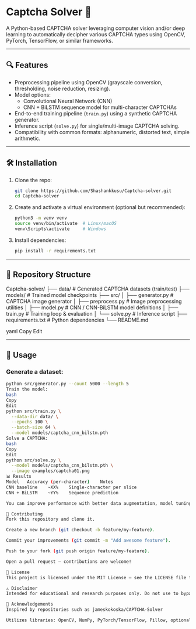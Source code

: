 # Captcha Solver 🧠

A Python-based CAPTCHA solver leveraging computer vision and/or deep learning to automatically decipher various CAPTCHA types using OpenCV, PyTorch, TensorFlow, or similar frameworks.

---

## 🔍 Features

- Preprocessing pipeline using OpenCV (grayscale conversion, thresholding, noise reduction, resizing).
- Model options:
  - Convolutional Neural Network (CNN)
  - CNN + BiLSTM sequence model for multi-character CAPTCHAs
- End-to-end training pipeline (`train.py`) using a synthetic CAPTCHA generator.
- Inference script (`solve.py`) for single/multi-image CAPTCHA solving.
- Compatibility with common formats: alphanumeric, distorted text, simple arithmetic.

---

## 🛠️ Installation

1. Clone the repo:
    ```bash
    git clone https://github.com/Shashankkusu/Captcha-solver.git
    cd Captcha-solver
    ```

2. Create and activate a virtual environment (optional but recommended):
    ```bash
    python3 -m venv venv
    source venv/bin/activate  # Linux/macOS
    venv\Scripts\activate     # Windows
    ```

3. Install dependencies:
    ```bash
    pip install -r requirements.txt
    ```

---

## 📁 Repository Structure

Captcha-solver/
├── data/ # Generated CAPTCHA datasets (train/test)
├── models/ # Trained model checkpoints
├── src/
│ ├── generator.py # CAPTCHA image generator
│ ├── preprocess.py # Image preprocessing utilities
│ ├── model.py # CNN / CNN-BiLSTM model definitions
│ ├── train.py # Training loop & evaluation
│ └── solve.py # Inference script
├── requirements.txt # Python dependencies
└── README.md

yaml
Copy
Edit

---

## 🎯 Usage

### Generate a dataset:
```bash
python src/generator.py --count 5000 --length 5
Train the model:
bash
Copy
Edit
python src/train.py \
  --data-dir data/ \
  --epochs 100 \
  --batch-size 64 \
  --model models/captcha_cnn_bilstm.pth
Solve a CAPTCHA:
bash
Copy
Edit
python src/solve.py \
  --model models/captcha_cnn_bilstm.pth \
  --image examples/captcha01.png
📊 Results
Model	Accuracy (per-character)	Notes
CNN baseline	~XX%	Single-character per slice
CNN + BiLSTM	~YY%	Sequence prediction

You can improve performance with better data augmentation, model tuning, or more training epochs.

🧩 Contributing
Fork this repository and clone it.

Create a new branch (git checkout -b feature/my-feature).

Commit your improvements (git commit -m "Add awesome feature").

Push to your fork (git push origin feature/my-feature).

Open a pull request — contributions are welcome!

🧭 License
This project is licensed under the MIT License – see the LICENSE file for details.

⚠️ Disclaimer
Intended for educational and research purposes only. Do not use to bypass CAPTCHA protections for malicious or unauthorized automation. Always comply with terms of service and applicable laws and regulations.

🤝 Acknowledgements
Inspired by repositories such as jameskokoska/CAPTCHA-Solver

Utilizes libraries: OpenCV, NumPy, PyTorch/TensorFlow, Pillow, optionally TensorFlow Addons
